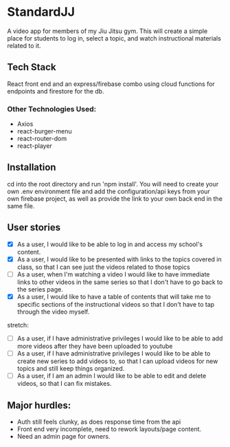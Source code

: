 # StandardJJ 
A video app for members of my Jiu Jitsu gym. This will create a simple place for students to log in, select a topic, and watch instructional materials related to it.

## Tech Stack
React front end and an express/firebase combo using cloud functions for endpoints and firestore for the db.
### Other Technologies Used:
- Axios
- react-burger-menu
- react-router-dom
- react-player

## Installation
cd into the root directory and run 'npm install'. You will need to create your own .env environment file and add the configuration/api keys from your own firebase project, as well as provide the link to your own back end in the same file.

## User stories
- [x] As a user, I would like to be able to log in and access my school's content.
- [x] As a user, I would like to be presented with links to the topics covered in class, so that I can see just the videos related to those topics
- [ ] As a user, when I'm watching a video I would like to have immediate links to other videos in the same series so that I don't have to go back to the series page.
- [x] As a user, I would like to have a table of contents that will take me to specific sections of the instructional videos so that I don't have to tap through the video myself.

stretch:
- [ ] As a user, if I have administrative privileges I would like to be able to add more videos after they have been uploaded to youtube
- [ ] As a user, if I have administrative privileges I would like to be able to create new series to add videos to, so that I can upload videos for new topics and still keep things organized.
- [ ] As a user, if I am an admin I would like to be able to edit and delete videos, so that I can fix mistakes.

## Major hurdles:
- Auth still feels clunky, as does response time from the api
- Front end very incomplete, need to rework layouts/page content.
- Need an admin page for owners.
